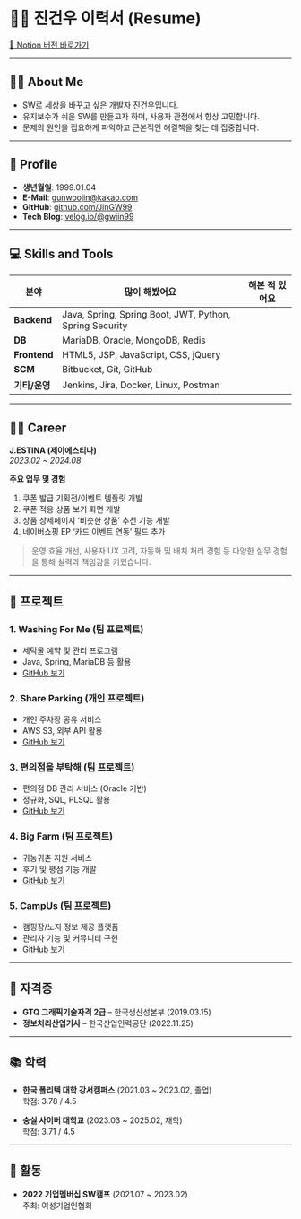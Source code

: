# 👨‍💻 진건우 이력서 (Resume)

[🔗 Notion 버전 바로가기](https://www.notion.so/217b0132bdf8809db802ccad320c4307)

---

## 🙋‍♂️ About Me

- SW로 세상을 바꾸고 싶은 개발자 진건우입니다.
- 유지보수가 쉬운 SW를 만들고자 하며, 사용자 관점에서 항상 고민합니다.
- 문제의 원인을 집요하게 파악하고 근본적인 해결책을 찾는 데 집중합니다.

---

## 🎂 Profile

- **생년월일**: 1999.01.04  
- **E-Mail**: gunwoojin@kakao.com  
- **GitHub**: [github.com/JinGW99](https://github.com/JinGW99)  
- **Tech Blog**: [velog.io/@gwjin99](https://velog.io/@gwjin99/posts)  

---

## 💻 Skills and Tools

| 분야      | 많이 해봤어요                          | 해본 적 있어요                    |
|-----------|-------------------------------------|-------------------------------|
| **Backend** | Java, Spring, Spring Boot, JWT, Python, Spring Security |                                 |
| **DB**     | MariaDB, Oracle, MongoDB, Redis       |                                 |
| **Frontend** | HTML5, JSP, JavaScript, CSS, jQuery   |                                 |
| **SCM**    | Bitbucket, Git, GitHub                 |                                 |
| **기타/운영** | Jenkins, Jira, Docker, Linux, Postman   |                                 |

---

## 🏃‍♂️ Career

**J.ESTINA (제이에스티나)**  
_2023.02 ~ 2024.08_

**주요 업무 및 경험**  
1. 쿠폰 발급 기획전/이벤트 템플릿 개발  
2. 쿠폰 적용 상품 보기 화면 개발  
3. 상품 상세페이지 ‘비슷한 상품’ 추천 기능 개발  
4. 네이버쇼핑 EP ‘카드 이벤트 연동’ 필드 추가  

> 운영 효율 개선, 사용자 UX 고려, 자동화 및 배치 처리 경험 등 다양한 실무 경험을 통해 실력과 책임감을 키웠습니다.

---

## 🧪 프로젝트

### 1. Washing For Me (팀 프로젝트)
- 세탁물 예약 및 관리 프로그램  
- Java, Spring, MariaDB 등 활용  
- [GitHub 보기](https://github.com/JinGW99/TeamProject-2021)

### 2. Share Parking (개인 프로젝트)
- 개인 주차장 공유 서비스  
- AWS S3, 외부 API 활용  
- [GitHub 보기](https://github.com/JinGW99/TeamProject-2021)

### 3. 편의점을 부탁해 (팀 프로젝트)
- 편의점 DB 관리 서비스 (Oracle 기반)  
- 정규화, SQL, PLSQL 활용  
- [GitHub 보기](https://github.com/JinGW99/OracleProject)

### 4. Big Farm (팀 프로젝트)
- 귀농귀촌 지원 서비스  
- 후기 및 평점 기능 개발  
- [GitHub 보기](https://github.com/JinGW99/BigFarm)

### 5. CampUs (팀 프로젝트)
- 캠핑장/노지 정보 제공 플랫폼  
- 관리자 기능 및 커뮤니티 구현  
- [GitHub 보기](https://github.com/campUSFinalProject/CampUs)

---

## 🏅 자격증

- **GTQ 그래픽기술자격 2급** – 한국생산성본부 (2019.03.15)  
- **정보처리산업기사** – 한국산업인력공단 (2022.11.25)

---

## 📚 학력

- **한국 폴리텍 대학 강서캠퍼스** (2021.03 ~ 2023.02, 졸업)  
  학점: 3.78 / 4.5  

- **숭실 사이버 대학교** (2023.03 ~ 2025.02, 재학)  
  학점: 3.71 / 4.5

---

## 🎒 활동

- **2022 기업멤버십 SW캠프** (2021.07 ~ 2023.02)  
  주최: 여성기업인협회


